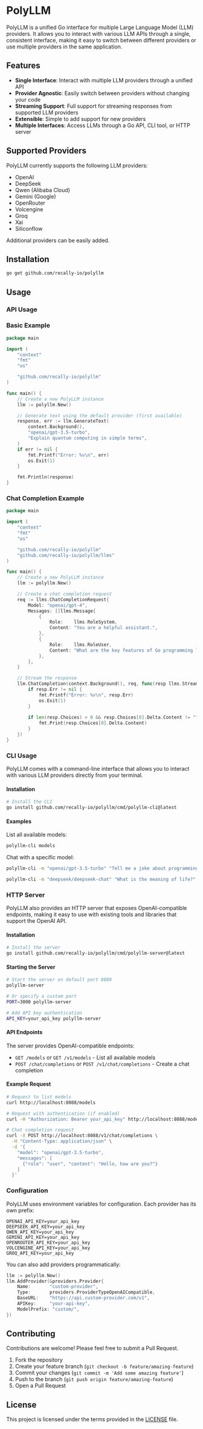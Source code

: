 # PolyLLM

PolyLLM is a unified Go interface for multiple Large Language Model (LLM) providers. It allows you to interact with various LLM APIs through a single, consistent interface, making it easy to switch between different providers or use multiple providers in the same application.

## Features

- **Single Interface**: Interact with multiple LLM providers through a unified API
- **Provider Agnostic**: Easily switch between providers without changing your code
- **Streaming Support**: Full support for streaming responses from supported LLM providers
- **Extensible**: Simple to add support for new providers
- **Multiple Interfaces**: Access LLMs through a Go API, CLI tool, or HTTP server

## Supported Providers

PolyLLM currently supports the following LLM providers:

- OpenAI
- DeepSeek
- Qwen (Alibaba Cloud)
- Gemini (Google)
- OpenRouter
- Volcengine
- Groq
- Xai
- Siliconflow

Additional providers can be easily added.

## Installation

```bash
go get github.com/recally-io/polyllm
```

## Usage

### API Usage

### Basic Example

```go
package main

import (
	"context"
	"fmt"
	"os"

	"github.com/recally-io/polyllm"
)

func main() {
	// Create a new PolyLLM instance
	llm := polyllm.New()

	// Generate text using the default provider (first available)
	response, err := llm.GenerateText(
		context.Background(),
		"openai/gpt-3.5-turbo",
		"Explain quantum computing in simple terms",
	)
	if err != nil {
		fmt.Printf("Error: %v\n", err)
		os.Exit(1)
	}

	fmt.Println(response)
}
```

### Chat Completion Example

```go
package main

import (
	"context"
	"fmt"
	"os"

	"github.com/recally-io/polyllm"
	"github.com/recally-io/polyllm/llms"
)

func main() {
	// Create a new PolyLLM instance
	llm := polyllm.New()

	// Create a chat completion request
	req := llms.ChatCompletionRequest{
		Model: "openai/gpt-4",
		Messages: []llms.Message{
			{
				Role:    llms.RoleSystem,
				Content: "You are a helpful assistant.",
			},
			{
				Role:    llms.RoleUser,
				Content: "What are the key features of Go programming language?",
			},
		},
	}

	// Stream the response
	llm.ChatCompletion(context.Background(), req, func(resp llms.StreamingChatCompletionResponse) {
		if resp.Err != nil {
			fmt.Printf("Error: %v\n", resp.Err)
			os.Exit(1)
		}
		
		if len(resp.Choices) > 0 && resp.Choices[0].Delta.Content != "" {
			fmt.Print(resp.Choices[0].Delta.Content)
		}
	})
}
```

### CLI Usage

PolyLLM comes with a command-line interface that allows you to interact with various LLM providers directly from your terminal.

#### Installation

```bash
# Install the CLI
go install github.com/recally-io/polyllm/cmd/polyllm-cli@latest
```

#### Examples

List all available models:
```bash
polyllm-cli models
```

Chat with a specific model:
```bash
polyllm-cli -m "openai/gpt-3.5-turbo" "Tell me a joke about programming"
```

```bash
polyllm-cli -m "deepseek/deepseek-chat" "What is the meaning of life?"
```

### HTTP Server

PolyLLM also provides an HTTP server that exposes OpenAI-compatible endpoints, making it easy to use with existing tools and libraries that support the OpenAI API.

#### Installation

```bash
# Install the server
go install github.com/recally-io/polyllm/cmd/polyllm-server@latest
```

#### Starting the Server

```bash
# Start the server on default port 8088
polyllm-server

# Or specify a custom port
PORT=3000 polyllm-server

# Add API key authentication
API_KEY=your_api_key polyllm-server
```

#### API Endpoints

The server provides OpenAI-compatible endpoints:

- `GET /models` or `GET /v1/models` - List all available models
- `POST /chat/completions` or `POST /v1/chat/completions` - Create a chat completion

#### Example Request

```bash
# Request to list models
curl http://localhost:8088/models

# Request with authentication (if enabled)
curl -H "Authorization: Bearer your_api_key" http://localhost:8088/models

# Chat completion request
curl -X POST http://localhost:8088/v1/chat/completions \
  -H "Content-Type: application/json" \
  -d '{
    "model": "openai/gpt-3.5-turbo",
    "messages": [
      {"role": "user", "content": "Hello, how are you?"}
    ]
  }'
```

### Configuration

PolyLLM uses environment variables for configuration. Each provider has its own prefix:

```
OPENAI_API_KEY=your_api_key
DEEPSEEK_API_KEY=your_api_key
QWEN_API_KEY=your_api_key
GEMINI_API_KEY=your_api_key
OPENROUTER_API_KEY=your_api_key
VOLCENGINE_API_KEY=your_api_key
GROQ_API_KEY=your_api_key
```

You can also add providers programmatically:

```go
llm := polyllm.New()
llm.AddProvider(&providers.Provider{
	Name:       "custom-provider",
	Type:       providers.ProviderTypeOpenAICompatible,
	BaseURL:    "https://api.custom-provider.com/v1",
	APIKey:     "your-api-key",
	ModelPrefix: "custom/",
})
```

## Contributing

Contributions are welcome! Please feel free to submit a Pull Request.

1. Fork the repository
2. Create your feature branch (`git checkout -b feature/amazing-feature`)
3. Commit your changes (`git commit -m 'Add some amazing feature'`)
4. Push to the branch (`git push origin feature/amazing-feature`)
5. Open a Pull Request

## License

This project is licensed under the terms provided in the [LICENSE](LICENSE) file.
